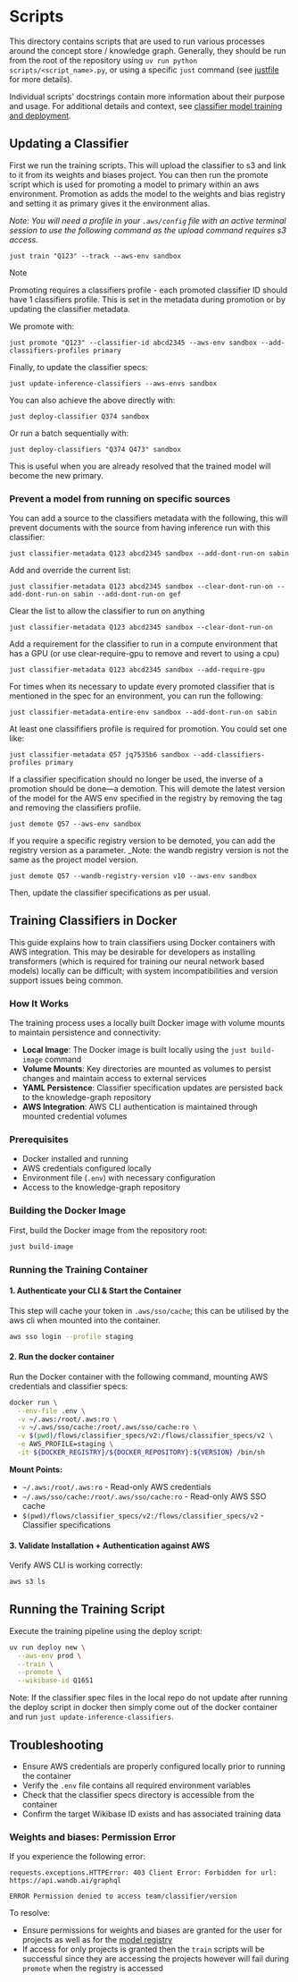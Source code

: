 # Scripts

This directory contains scripts that are used to run various processes around the concept store / knowledge graph. Generally, they should be run from the root of the repository using `uv run python scripts/<script_name>.py`, or using a specific `just` command (see [justfile](../justfile) for more details).

Individual scripts' docstrings contain more information about their purpose and usage.
For additional details and context, see [classifier model training and deployment](https://www.notion.so/climatepolicyradar/KG-Model-Deployment-28d9109609a480a5991fe0e75ecfaa79).

## Updating a Classifier

First we run the training scripts. This will upload the classifier to s3 and link to it from its weights and biases project. You can then run the promote script which is used for promoting a model to primary within an aws environment. Promotion as adds the model to the weights and bias registry and setting it as primary gives it the environment alias.

_Note: You will need a profile in your `.aws/config` file with an active terminal session to use the following command as the upload command requires s3 access._

```shell
just train "Q123" --track --aws-env sandbox
```

> [!NOTE]
> Promoting requires a classifiers profile - each promoted classifier ID should have 1 classifiers profile. This is set in the metadata during promotion or by updating the classifier metadata.

We promote with:

```shell
just promote "Q123" --classifier-id abcd2345 --aws-env sandbox --add-classifiers-profiles primary
```

Finally, to update the classifier specs:

```shell
just update-inference-classifiers --aws-envs sandbox
```

You can also achieve the above directly with:

```shell
just deploy-classifier Q374 sandbox
```

Or run a batch sequentially with:

```shell
just deploy-classifiers "Q374 Q473" sandbox
```

This is useful when you are already resolved that the trained model will become the new primary.

### Prevent a model from running on specific sources

You can add a source to the classifiers metadata with the following, this will prevent documents with the source from having inference run with this classifier:

```shell
just classifier-metadata Q123 abcd2345 sandbox --add-dont-run-on sabin
```

Add and override the current list:

```shell
just classifier-metadata Q123 abcd2345 sandbox --clear-dont-run-on --add-dont-run-on sabin --add-dont-run-on gef
```

Clear the list to allow the classifier to run on anything

```shell
just classifier-metadata Q123 abcd2345 sandbox --clear-dont-run-on
```

Add a requirement for the classifier to run in a compute environment that has a GPU (or use clear-require-gpu to remove and revert to using a cpu)

```shell
just classifier-metadata Q123 abcd2345 sandbox --add-require-gpu
```

For times when its necessary to update every promoted classifier that is mentioned in the spec for an environment, you can run the following:

```shell
just classifier-metadata-entire-env sandbox --add-dont-run-on sabin
```

At least one classififiers profile is required for promotion. You could set one like:

```shell
just classifier-metadata Q57 jq7535b6 sandbox --add-classifiers-profiles primary
```

If a classifier specification should no longer be used, the inverse of a promotion should be done—a demotion. This will demote the latest version of the model for the AWS env specified in the registry by removing the tag and removing the classifiers profile.

```shell
just demote Q57 --aws-env sandbox
```

If you require a specific registry version to be demoted, you can add the registry version as a parameter.
_Note: the wandb registry version is not the same as the project model version.

```shell
just demote Q57 --wandb-registry-version v10 --aws-env sandbox
```

Then, update the classifier specifications as per usual.

## Training Classifiers in Docker

This guide explains how to train classifiers using Docker containers with AWS integration. This may be desirable for developers as installing transformers (which is required for training our neural network based models) locally can be difficult; with system incompatibilities and version support issues being common.

### How It Works

The training process uses a locally built Docker image with volume mounts to maintain persistence and connectivity:

- **Local Image**: The Docker image is built locally using the `just build-image` command
- **Volume Mounts**: Key directories are mounted as volumes to persist changes and maintain access to external services
- **YAML Persistence**: Classifier specification updates are persisted back to the knowledge-graph repository
- **AWS Integration**: AWS CLI authentication is maintained through mounted credential volumes

### Prerequisites

- Docker installed and running
- AWS credentials configured locally
- Environment file (`.env`) with necessary configuration
- Access to the knowledge-graph repository

### Building the Docker Image

First, build the Docker image from the repository root:

```bash
just build-image
```

### Running the Training Container

#### 1. Authenticate your CLI & Start the Container

This step will cache your token in `.aws/sso/cache`; this can be utilised by the aws cli when mounted into the container.

```bash
aws sso login --profile staging
```

#### 2. Run the docker container

Run the Docker container with the following command, mounting AWS credentials and classifier specs:

```bash
docker run \
  --env-file .env \
  -v ~/.aws:/root/.aws:ro \
  -v ~/.aws/sso/cache:/root/.aws/sso/cache:ro \
  -v $(pwd)/flows/classifier_specs/v2:/flows/classifier_specs/v2 \
  -e AWS_PROFILE=staging \
  -it ${DOCKER_REGISTRY}/${DOCKER_REPOSITORY}:${VERSION} /bin/sh
```

**Mount Points:**

- `~/.aws:/root/.aws:ro` - Read-only AWS credentials
- `~/.aws/sso/cache:/root/.aws/sso/cache:ro` - Read-only AWS SSO cache
- `$(pwd)/flows/classifier_specs/v2:/flows/classifier_specs/v2` - Classifier specifications

#### 3. Validate Installation + Authentication against AWS

Verify AWS CLI is working correctly:

```bash
aws s3 ls
```

## Running the Training Script

Execute the training pipeline using the deploy script:

```bash
uv run deploy new \
  --aws-env prod \
  --train \
  --promote \
  --wikibase-id Q1651
```

Note: If the classifier spec files in the local repo do not update after running the deploy script in docker then simply come out of the docker container and run `just update-inference-classifiers`.

## Troubleshooting

- Ensure AWS credentials are properly configured locally prior to running the container
- Verify the `.env` file contains all required environment variables
- Check that the classifier specs directory is accessible from the container
- Confirm the target Wikibase ID exists and has associated training data

### Weights and biases: Permission Error

If you experience the following error:

```shell
requests.exceptions.HTTPError: 403 Client Error: Forbidden for url: https://api.wandb.ai/graphql

ERROR Permission denied to access team/classifier/version
```

To resolve:

- Ensure permissions for weights and biases are granted for the user for projects as well as for the  [model registry](https://docs.wandb.ai/guides/registry/configure_registry/)
- If access for only projects is granted then the `train` scripts will be successful since they are accessing the projects however will fail during `promote` when the registry is accessed
